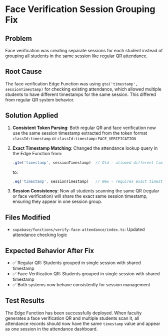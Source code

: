 # Face Verification Session Grouping Fix

## Problem
Face verification was creating separate sessions for each student instead of grouping all students in the same session like regular QR attendance.

## Root Cause
The face verification Edge Function was using `gte('timestamp', sessionTimestamp)` for checking existing attendance, which allowed multiple students to have different timestamps for the same session. This differed from regular QR system behavior.

## Solution Applied
1. **Consistent Token Parsing**: Both regular QR and face verification now use the same session timestamp extracted from the token format `classId:timestamp` or `classId:timestamp:FACE_VERIFICATION`

2. **Exact Timestamp Matching**: Changed the attendance lookup query in the Edge Function from:
   ```typescript
   .gte('timestamp', sessionTimestamp)  // Old - allowed different timestamps
   ```
   to:
   ```typescript
   .eq('timestamp', sessionTimestamp)   // New - requires exact timestamp match
   ```

3. **Session Consistency**: Now all students scanning the same QR (regular or face verification) will share the exact same session timestamp, ensuring they appear in one session group.

## Files Modified
- `supabase/functions/verify-face-attendance/index.ts`: Updated attendance checking logic

## Expected Behavior After Fix
- ✅ Regular QR: Students grouped in single session with shared timestamp
- ✅ Face Verification QR: Students grouped in single session with shared timestamp  
- ✅ Both systems now behave consistently for session management

## Test Results
The Edge Function has been successfully deployed. When faculty generates a face verification QR and multiple students scan it, all attendance records should now have the same `timestamp` value and appear as one session in the attendance dashboard.